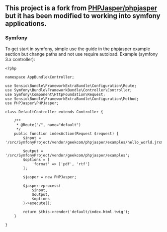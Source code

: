 ## This project is a fork from [PHPJasper/phpjasper](https://github.com/PHPJasper/phpjasper) but it has been modified to working into symfony applications.

### Symfony
To get start in symfony, simple use the guide in the phpjasper example section but change paths and not use require autoload.
Example (symfony 3.x controller):

```
<?php

namespace AppBundle\Controller;

use Sensio\Bundle\FrameworkExtraBundle\Configuration\Route;
use Symfony\Bundle\FrameworkBundle\Controller\Controller;
use Symfony\Component\HttpFoundation\Request;
use Sensio\Bundle\FrameworkExtraBundle\Configuration\Method;
use PHPJasper\PHPJasper;

class DefaultController extends Controller {

    /**
     * @Route("/", name="default")
     */
    public function indexAction(Request $request) {
        $input = '/src/SymfonyProject/vendor/geekcom/phpjasper/examples/hello_world.jrxml';   

        $output = '/src/SymfonyProject/vendor/geekcom/phpjasper/examples';    
        $options = [ 
            'format' => ['pdf', 'rtf'] 
        ];

        $jasper = new PHPJasper;

        $jasper->process(
            $input,
            $output,
            $options
        )->execute();
        
        return $this->render('default/index.html.twig');
    }

}
```
